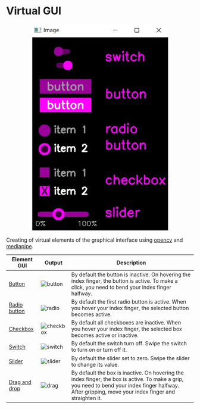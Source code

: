 # Virtual GUI

<p align="center">
  <img src="https://github.com/Alekselion/virtual-gui/blob/master/illustrations/elements.jpg" alt="gui">
</p>

Creating of virtual elements of the graphical interface using [opencv](https://pypi.org/project/opencv-python/) and [mediapipe](https://mediapipe.dev/).

Element GUI | Output | Description
------------|--------|------------
[Button](https://github.com/Alekselion/virtual-gui/blob/master/button.py) | ![button](https://github.com/Alekselion/virtual-gui/blob/master/illustrations/button.gif) | By default the button is inactive. On hovering the index finger, the button is active. To make a click, you need to bend your index finger halfway. 
[Radio button](https://github.com/Alekselion/virtual-gui/blob/master/radioButton.py) | ![radio](https://github.com/Alekselion/virtual-gui/blob/master/illustrations/radio.gif) | By default the first radio button is active. When you hover your index finger, the selected button becomes active.
[Checkbox](https://github.com/Alekselion/virtual-gui/blob/master/checkbox.py) | ![checkbox](https://github.com/Alekselion/virtual-gui/blob/master/illustrations/checkbox.gif) | By default all checkboxes are inactive. When you hover your index finger, the selected box becomes active or inactive.
[Switch](https://github.com/Alekselion/virtual-gui/blob/master/switch.py) | ![switch](https://github.com/Alekselion/virtual-gui/blob/master/illustrations/switch.gif) | By default the switch turn off. Swipe the switch to turn on or turn off it.
[Slider](https://github.com/Alekselion/virtual-gui/blob/master/slider.py) | ![slider](https://github.com/Alekselion/virtual-gui/blob/master/illustrations/slider.gif) | By default the slider set to zero. Swipe the slider to change its value.
[Drag and drop](https://github.com/Alekselion/virtual-gui/blob/master/dragDrop.py) | ![drag](https://github.com/Alekselion/virtual-gui/blob/master/illustrations/drag.gif) | By default the box is inactive. On hovering the index finger, the box is active. To make a grip, you need to bend your index finger halfway. After gripping, move your index finger and straighten it.
